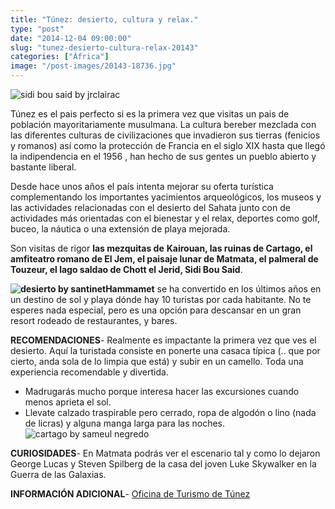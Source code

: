 ```yaml
---
title: "Túnez: desierto, cultura y relax."
type: "post"
date: "2014-12-04 09:00:00"
slug: "tunez-desierto-cultura-relax-20143"
categories: ["África"]
image: "/post-images/20143-18736.jpg"
---
```


![sidi bou said by jrclairac](/post-images/20143-18736.jpg "sidi bou said by jrclairac")

Túnez es el pais perfecto si es la primera vez que visitas un pais de población mayoritariamente musulmana. La cultura bereber mezclada con las diferentes culturas de civilizaciones que invadieron sus tierras (fenicios y romanos) así como la protección de Francia en el siglo XIX hasta que llegó la indipendencia en el 1956 , han hecho de sus gentes un pueblo abierto y bastante liberal.  
  
Desde hace unos años el país intenta mejorar su oferta turística complementando los importantes yacimientos arqueológicos, los museos y las actividades relacionadas con el desierto del Sahata junto con de actividades más orientadas con el bienestar y el relax, deportes como golf, buceo, la náutica o una extensión de playa mejorada.  
  
Son visitas de rigor **las mezquitas de** **Kairouan, las ruinas de Cartago, el amfiteatro romano de El Jem, el paisaje lunar de Matmata, el palmeral de Touzeur, el lago saldao de Chott el Jerid, Sidi Bou Said**.  
  
**![desierto by santinet](/post-images/20143-18735.jpg "desierto by santinet")Hammamet** se ha convertido en los últimos años en un destino de sol y playa dónde hay 10 turistas por cada habitante. No te esperes nada especial, pero es una opción para descansar en un gran resort rodeado de restaurantes, y bares.  
  
**RECOMENDACIONES**- Realmente es impactante la primera vez que ves el desierto. Aquí la turistada consiste en ponerte una casaca típica (.. que por cierto, anda sola de lo limpia que está) y subir en un camello. Toda una experiencia recomendable y divertida.
- Madrugarás mucho porque interesa hacer las excursiones cuando menos aprieta el sol.
- Llevate calzado traspirable pero cerrado, ropa de algodón o lino (nada de licras) y alguna manga larga para las noches.![cartago by sameul negredo](/post-images/20143-18734.jpg "cartago by sameul negredo")

**CURIOSIDADES**- En Matmata podrás ver el escenario tal y como lo dejaron George Lucas y Steven Spilberg de la casa del joven Luke Skywalker en la Guerra de las Galaxias.

**INFORMACIÓN ADICIONAL**- [Oficina de Turismo de Túnez](http://www.turismodetunez.com/)